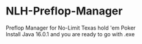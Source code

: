 # NLH-Preflop-Manager
Preflop Manager for No-Limit Texas hold 'em Poker <br/>
Install Java 16.0.1 and you are ready to go with .exe
